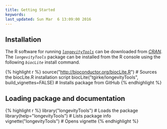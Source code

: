 ```yaml
---
title: Getting Started
keywords: 
last_updated: Sun Mar  6 13:09:00 2016
---
```


## Installation

The R software for running [_`longevityTools`_](https://github.com/tgirke/longevityTools) can be downloaded from [_CRAN_](http://cran.at.r-project.org/). The _`longevityTools`_ package can be installed from the R console using the following _`biocLite`_ install command. 


{% highlight r %}
source("http://bioconductor.org/biocLite.R") # Sources the biocLite.R installation script 
biocLite("tgirke/longevityTools", build_vignettes=FALSE) # Installs package from GitHub
{% endhighlight %}

## Loading package and documentation


{% highlight r %}
library("longevityTools") # Loads the package
library(help="longevityTools") # Lists package info
vignette("longevityTools") # Opens vignette
{% endhighlight %}

